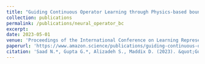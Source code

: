```yaml
---
title: "Guiding Continuous Operator Learning through Physics-based boundary constraints"
collection: publications
permalink: /publications/neural_operator_bc
excerpt:
date: 2023-05-01
venue: 'Proceedings of the International Conference on Learning Representations (ICLR)'
paperurl: 'https://www.amazon.science/publications/guiding-continuous-operator-learning-through-physics-based-boundary-constraints'
citation: 'Saad N.*, Gupta G.*, Alizadeh S., Maddix D. (2023). &quot;Guiding Continuous Operator Learning through Physics-based boundary constraints.&quot; <i>Proceedings of the International Conference on Learning Representations (ICLR)</i>.'
---
```

